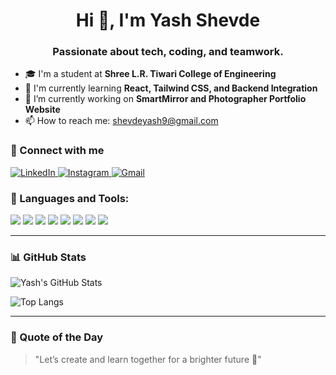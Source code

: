 <h1 align="center">Hi 👋, I'm Yash Shevde</h1>
<h3 align="center">Passionate about tech, coding, and teamwork.</h3>

- 🎓 I'm a student at **Shree L.R. Tiwari College of Engineering**  
- 🌱 I'm currently learning **React, Tailwind CSS, and Backend Integration**
- 🔭 I’m currently working on **SmartMirror and Photographer Portfolio Website**
- 📫 How to reach me: shevdeyash9@gmail.com

### 🧩 Connect with me

<p align="left">
  <a href="https://www.linkedin.com/in/yashshevde/" target="_blank">
    <img src="https://img.shields.io/badge/LinkedIn-0077B5?style=for-the-badge&logo=linkedin&logoColor=white" alt="LinkedIn"/>
  </a>
  <a href="https://www.instagram.com/_mryashshevde_/" target="_blank">
    <img src="https://img.shields.io/badge/Instagram-E4405F?style=for-the-badge&logo=instagram&logoColor=white" alt="Instagram"/>
  </a>
  <a href="mailto:shevdeyash9@gmail.com" target="_blank">
    <img src="https://img.shields.io/badge/Gmail-D14836?style=for-the-badge&logo=gmail&logoColor=white" alt="Gmail"/>
  </a>
</p>


### 🧰 Languages and Tools:

<p align="left"> 
  <img src="https://img.icons8.com/color/48/000000/html-5.png"/>
  <img src="https://img.icons8.com/color/48/000000/css3.png"/>
  <img src="https://img.icons8.com/color/48/000000/javascript.png"/>
  <img src="https://img.icons8.com/color/48/000000/python--v1.png"/>
  <img src="https://img.icons8.com/color/48/000000/git.png"/>
  <img src="https://img.icons8.com/fluency/48/github.png"/>
  <img src="https://img.icons8.com/color/48/react-native.png"/>
  <img src="https://img.icons8.com/color/48/000000/nodejs.png"/>
</p>

---

### 📊 GitHub Stats

![Yash's GitHub Stats](https://github-readme-stats.vercel.app/api?username=Shevdeyash&show_icons=true&theme=tokyonight)

![Top Langs](https://github-readme-stats.vercel.app/api/top-langs/?username=Shevdeyash&layout=compact&theme=tokyonight)

---

### 💬 Quote of the Day
> "Let’s create and learn together for a brighter future 🚀"
